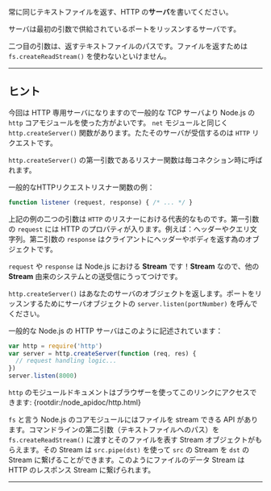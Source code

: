 常に同じテキストファイルを返す、HTTP の**サーバ**を書いてください。

サーバは最初の引数で供給されているポートをリッスンするサーバです。

二つ目の引数は、返すテキストファイルのパスです。ファイルを返すためは `fs.createReadStream()` を使わないといけません。

----------------------------------------------------------------------
## ヒント

今回は HTTP 専用サーバになりますので一般的な TCP サーバより Node.js の `http` コアモジュールを使った方がよいです。 `net` モジュールと同じく `http.createServer()` 関数があります。たたそのサーバが受信するのは `HTTP` リクエストです。

`http.createServer()` の第一引数であるリスナー関数は毎コネクション時に呼ばれます。

一般的なHTTPリクエストリスナー関数の例：
```js
function listener (request, response) { /* ... */ }
```

上記の例の二つの引数は `HTTP` のリスナーにおける代表的なものです。第一引数の `request` には HTTP のプロパティが入ります。例えば：ヘッダーやクエリ文字列。第二引数の `response` はクライアントにヘッダーやボディを返す為のオブジェクトです。

`request` や `response` は Node.js における **Stream** です！**Stream** なので、他の **Stream** 由来のシステムとの送受信にうってつけです。

`http.createServer()` はあなたのサーバのオブジェクトを返します。ポートをリッスンするためにサーバオブジェクトの `server.listen(portNumber)` を呼んでください。

一般的な Node.js の HTTP サーバはこのように記述されています：

```js
var http = require('http')
var server = http.createServer(function (req, res) {
  // request handling logic...
})
server.listen(8000)
```

`http` のモジュールドキュメントはブラウザーを使ってこのリンクにアクセスできます:
  {rootdir:/node_apidoc/http.html}


`fs` と言う Node.js のコアモジュールにはファイルを stream できる API があります。コマンドラインの第二引数（テキストファイルへのパス）を `fs.createReadStream()` に渡すとそのファイルを表す Stream オブジェクトがもらえます。その Stream は `src.pipe(dst)` を使って `src` の Stream を `dst` の Stream に繋げることができます。このようにファイルのデータ Stream は HTTP のレスポンス Stream に繋げられます。

----------------------------------------------------------------------
